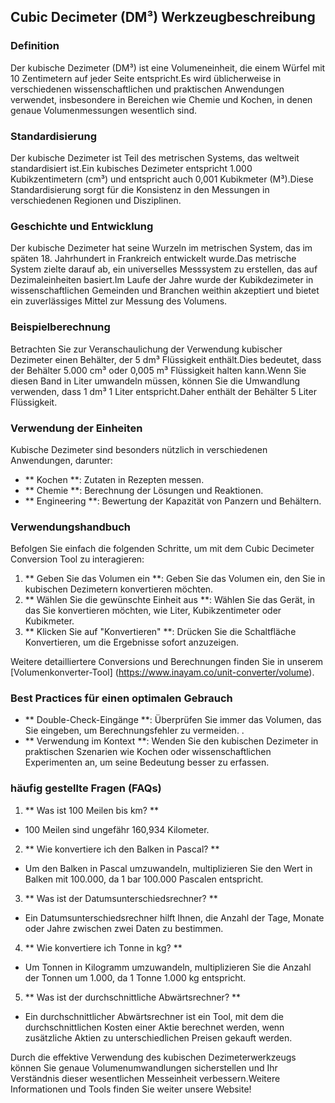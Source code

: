 ## Cubic Decimeter (DM³) Werkzeugbeschreibung

### Definition
Der kubische Dezimeter (DM³) ist eine Volumeneinheit, die einem Würfel mit 10 Zentimetern auf jeder Seite entspricht.Es wird üblicherweise in verschiedenen wissenschaftlichen und praktischen Anwendungen verwendet, insbesondere in Bereichen wie Chemie und Kochen, in denen genaue Volumenmessungen wesentlich sind.

### Standardisierung
Der kubische Dezimeter ist Teil des metrischen Systems, das weltweit standardisiert ist.Ein kubisches Dezimeter entspricht 1.000 Kubikzentimetern (cm³) und entspricht auch 0,001 Kubikmeter (M³).Diese Standardisierung sorgt für die Konsistenz in den Messungen in verschiedenen Regionen und Disziplinen.

### Geschichte und Entwicklung
Der kubische Dezimeter hat seine Wurzeln im metrischen System, das im späten 18. Jahrhundert in Frankreich entwickelt wurde.Das metrische System zielte darauf ab, ein universelles Messsystem zu erstellen, das auf Dezimaleinheiten basiert.Im Laufe der Jahre wurde der Kubikdezimeter in wissenschaftlichen Gemeinden und Branchen weithin akzeptiert und bietet ein zuverlässiges Mittel zur Messung des Volumens.

### Beispielberechnung
Betrachten Sie zur Veranschaulichung der Verwendung kubischer Dezimeter einen Behälter, der 5 dm³ Flüssigkeit enthält.Dies bedeutet, dass der Behälter 5.000 cm³ oder 0,005 m³ Flüssigkeit halten kann.Wenn Sie diesen Band in Liter umwandeln müssen, können Sie die Umwandlung verwenden, dass 1 dm³ 1 Liter entspricht.Daher enthält der Behälter 5 Liter Flüssigkeit.

### Verwendung der Einheiten
Kubische Dezimeter sind besonders nützlich in verschiedenen Anwendungen, darunter:
- ** Kochen **: Zutaten in Rezepten messen.
- ** Chemie **: Berechnung der Lösungen und Reaktionen.
- ** Engineering **: Bewertung der Kapazität von Panzern und Behältern.

### Verwendungshandbuch
Befolgen Sie einfach die folgenden Schritte, um mit dem Cubic Decimeter Conversion Tool zu interagieren:
1. ** Geben Sie das Volumen ein **: Geben Sie das Volumen ein, den Sie in kubischen Dezimetern konvertieren möchten.
2. ** Wählen Sie die gewünschte Einheit aus **: Wählen Sie das Gerät, in das Sie konvertieren möchten, wie Liter, Kubikzentimeter oder Kubikmeter.
3. ** Klicken Sie auf "Konvertieren" **: Drücken Sie die Schaltfläche Konvertieren, um die Ergebnisse sofort anzuzeigen.

Weitere detailliertere Conversions und Berechnungen finden Sie in unserem [Volumenkonverter-Tool] (https://www.inayam.co/unit-converter/volume).

### Best Practices für einen optimalen Gebrauch
- ** Double-Check-Eingänge **: Überprüfen Sie immer das Volumen, das Sie eingeben, um Berechnungsfehler zu vermeiden.
.
- ** Verwendung im Kontext **: Wenden Sie den kubischen Dezimeter in praktischen Szenarien wie Kochen oder wissenschaftlichen Experimenten an, um seine Bedeutung besser zu erfassen.

### häufig gestellte Fragen (FAQs)

1. ** Was ist 100 Meilen bis km? **
- 100 Meilen sind ungefähr 160,934 Kilometer.

2. ** Wie konvertiere ich den Balken in Pascal? **
- Um den Balken in Pascal umzuwandeln, multiplizieren Sie den Wert in Balken mit 100.000, da 1 bar 100.000 Pascalen entspricht.

3. ** Was ist der Datumsunterschiedsrechner? **
- Ein Datumsunterschiedsrechner hilft Ihnen, die Anzahl der Tage, Monate oder Jahre zwischen zwei Daten zu bestimmen.

4. ** Wie konvertiere ich Tonne in kg? **
- Um Tonnen in Kilogramm umzuwandeln, multiplizieren Sie die Anzahl der Tonnen um 1.000, da 1 Tonne 1.000 kg entspricht.

5. ** Was ist der durchschnittliche Abwärtsrechner? **
- Ein durchschnittlicher Abwärtsrechner ist ein Tool, mit dem die durchschnittlichen Kosten einer Aktie berechnet werden, wenn zusätzliche Aktien zu unterschiedlichen Preisen gekauft werden.

Durch die effektive Verwendung des kubischen Dezimeterwerkzeugs können Sie genaue Volumenumwandlungen sicherstellen und Ihr Verständnis dieser wesentlichen Messeinheit verbessern.Weitere Informationen und Tools finden Sie weiter unsere Website!